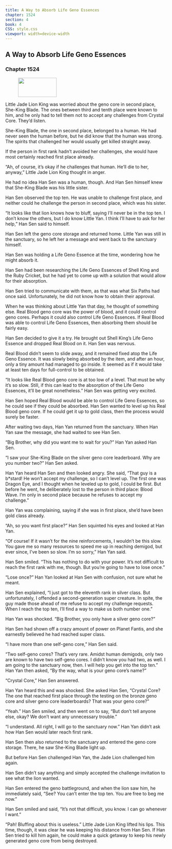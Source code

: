 ```yaml
---
title: A Way to Absorb Life Geno Essences
chapter: 1524
section: 4
book: 4
CSS: style.css
viewport: width=device-width
---
```


## A Way to Absorb Life Geno Essences

### Chapter 1524

<figure>
	<img src="../Images/gem.gif" alt="" id="gem" width="120" height="60" />
</figure>

Little Jade Lion King was worried about the geno core in second place, She-King Blade. The ones between third and tenth place were known to him, and he only had to tell them not to accept any challenges from Crystal Core. They’d listen.

She-King Blade, the one in second place, belonged to a human. He had never seen the human before, but he did know that the human was strong. The spirits that challenged her would usually get killed straight away.

If the person in first rank hadn’t avoided her challenges, she would have most certainly reached first place already.

“Ah, of course, it’s okay if he challenges that human. He’ll die to her, anyway,” Little Jade Lion King thought in anger.

He had no idea Han Sen was a human, though. And Han Sen himself knew that She-King Blade was his little sister.

Han Sen observed the top ten. He was unable to challenge first place, and neither could he challenge the person in second place, which was his sister.

“It looks like that lion knows how to bluff, saying I’ll never be in the top ten. I don’t know the others, but I do know Little Yan. I think I’ll have to ask for her help,” Han Sen said to himself.

Han Sen left the geno core storage and returned home. Little Yan was still in the sanctuary, so he left her a message and went back to the sanctuary himself.

Han Sen was holding a Life Geno Essence at the time, wondering how he might absorb it.

Han Sen had been researching the Life Geno Essences of Shell King and the Ruby Cricket, but he had yet to come up with a solution that would allow for their absorption.

Han Sen tried to communicate with them, as that was what Six Paths had once said. Unfortunately, he did not know how to obtain their approval.

When he was thinking about Little Yan that day, he thought of something else. Real Blood geno core was the power of blood, and it could control geno cores. Perhaps it could also control Life Geno Essences. If Real Blood was able to control Life Geno Essences, then absorbing them should be fairly easy.

Han Sen decided to give it a try. He brought out Shell King’s Life Geno Essence and dropped Real Blood on it. Han Sen was nervous.

Real Blood didn’t seem to slide away, and it remained fixed atop the Life Geno Essence. It was slowly being absorbed by the item, and after an hour, only a tiny amount had managed to go inside. It seemed as if it would take at least ten days for full-control to be obtained.

“It looks like Real Blood geno core is at too low of a level. That must be why it’s so slow. Still, if this can lead to the absorption of the Life Geno Essences, it’ll be great nonetheless.” Han Sen was getting very excited.

Han Sen hoped Real Blood would be able to control Life Geno Essences, so he could see if they could be absorbed. Han Sen wanted to level up his Real Blood geno core. If he could get it up to gold class, then the process would surely be faster.

After waiting two days, Han Yan returned from the sanctuary. When Han Yan saw the message, she had waited to see Han Sen.

“Big Brother, why did you want me to wait for you?” Han Yan asked Han Sen.

“I saw your She-King Blade on the silver geno core leaderboard. Why are you number two?” Han Sen asked.

Han Yan heard Han Sen and then looked angry. She said, “That guy is a b*stard! He won’t accept my challenge, so I can’t level up. The first one was Dragon Eye, and I thought when he leveled up to gold, I could be first. But before he went, he deliberately lost to the person in third place: Blood Wave. I’m only in second place because he refuses to accept my challenge.”

Han Yan was complaining, saying if she was in first place, she’d have been gold class already.

“Ah, so you want first place?” Han Sen squinted his eyes and looked at Han Yan.

“Of course! If it wasn’t for the nine reinforcements, I wouldn’t be this slow. You gave me so many resources to speed me up in reaching demigod, but ever since, I’ve been so slow. I’m so sorry,” Han Yan said.

Han Sen smiled. “This has nothing to do with your power. It’s not difficult to reach the first rank with me, though. But you’re going to have to lose once.”

“Lose once?” Han Yan looked at Han Sen with confusion, not sure what he meant.

Han Sen explained, “I just got to the eleventh rank in silver class. But unfortunately, I offended a second-generation super creature. In spite, the guy made those ahead of me refuse to accept my challenge requests. When I reach the top ten, I’ll find a way to make us both number one.”

Han Yan was shocked. “Big Brother, you only have a silver geno core?”

Han Sen had shown off a crazy amount of power on Planet Fantis, and she earnestly believed he had reached super class.

“I have more than one self-geno core,” Han Sen said.

“Two self-geno cores? That’s very rare. Amidst human demigods, only two are known to have two self-geno cores. I didn’t know you had two, as well. I am going to the sanctuary now, then. I will help you get into the top ten.” Han Yan then asked, “By the way, what is your geno core’s name?”

“Crystal Core,” Han Sen answered.

Han Yan heard this and was shocked. She asked Han Sen, “Crystal Core? The one that reached first place through the testing on the bronze geno core and silver geno core leaderboards? That was your geno core?”

“Yeah.” Han Sen smiled, and then went on to say, “But don’t tell anyone else, okay? We don’t want any unnecessary trouble.”

“I understand. All right, I will go to the sanctuary now.” Han Yan didn’t ask how Han Sen would later reach first rank.

Han Sen then also returned to the sanctuary and entered the geno core storage. There, he saw She-King Blade light up.

But before Han Sen challenged Han Yan, the Jade Lion challenged him again.

Han Sen didn’t say anything and simply accepted the challenge invitation to see what the lion wanted.

Han Sen entered the geno battleground, and when the lion saw him, he immediately said, “See? You can’t enter the top ten. You are free to beg me now.”

Han Sen smiled and said, “It’s not that difficult, you know. I can go whenever I want.”

“Pah! Bluffing about this is useless.” Little Jade Lion King lifted his lips. This time, though, it was clear he was keeping his distance from Han Sen. If Han Sen tried to kill him again, he could make a quick getaway to keep his newly generated geno core from being destroyed.